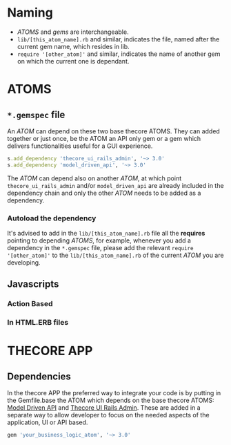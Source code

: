 # Naming

- _ATOMS_ and *gems* are interchangeable.
- `lib/[this_atom_name].rb` and similar, indicates the file, named after the current gem name, which resides in lib.
- `require '[other_atom]'` and similar, indicates the name of another gem on which the current one is dependant.

# ATOMS

## `*.gemspec` file

An _ATOM_ can depend on these two base thecore ATOMS. They can added together or just once, be the ATOM an API only gem or a gem which delivers functionalities useful for a GUI experience.

```ruby
s.add_dependency 'thecore_ui_rails_admin', '~> 3.0'
s.add_dependency 'model_driven_api', '~> 3.0'
```

The _ATOM_ can depend also on another _ATOM_, at which point `thecore_ui_rails_admin` and/or `model_driven_api` are already included in the dependency chain and only the other _ATOM_ needs to be added as a dependency.

### Autoload the dependency

It's advised to add in the `lib/[this_atom_name].rb` file all the **requires** pointing to depending _ATOMS_, for example, whenever you add a dependency in the `*.gemspec` file, please add the relevant `require '[other_atom]'` to the `lib/[this_atom_name].rb` of the current _ATOM_ you are developing.

## Javascripts

### Action Based

### In HTML.ERB files

# THECORE APP

## Dependencies

In the thecore APP the preferred way to integrate your code is by putting in the Gemfile.base the ATOM which depends on the base thecore ATOMS: [Model Driven API](https://github.com/gabrieletassoni/model_driven_api) and [Thecore UI Rails Admin](https://github.com/gabrieletassoni/thecore_ui_rails_admin). These are added in a separate way to allow developer to focus on the needed aspects of the application, UI or API based.

```ruby
gem 'your_business_logic_atom', '~> 3.0'
```
